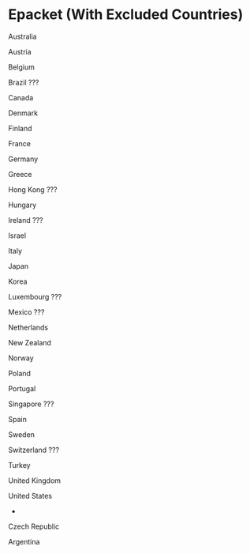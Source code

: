 # Epacket (With Excluded Countries)

Australia

Austria

Belgium

Brazil ???

Canada

Denmark

Finland

France

Germany

Greece

Hong Kong ???

Hungary

Ireland ???

Israel

Italy

Japan

Korea

Luxembourg ???

Mexico ???

Netherlands

New Zealand

Norway

Poland

Portugal

Singapore ???

Spain

Sweden

Switzerland ???

Turkey

United Kingdom

United States

+

Czech Republic

Argentina

